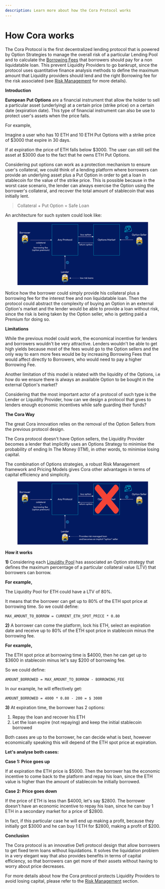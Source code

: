 ```yaml
---
description: Learn more about how the Cora Protocol works
---
```


# How Cora works

The Cora Protocol is the first decentralized lending protocol that is powered by Option Strategies to manage the overall risk of a particular Lending Pool and to calculate the [Borrowing Fees](broken-reference) that borrowers should pay for a non liquidatable loan. This prevent Liquidity Providers to go bankrupt, since the protocol uses quantitative finance analysis methods to define the maximum amount that Liquidity providers should lend and the right Borrowing fee for the risk associated (see [Risk Management](risk-management.md) for more details).

**Introduction**

**European** **Put Options** are a financial instrument that allow the holder to sell a particular asset (underlying) at a certain price (strike price) on a certain date (expiration date). This type of financial instrument can also be use to protect user's assets when the price falls.&#x20;

For example,&#x20;

Imagine a user who has 10 ETH and 10 ETH Put Options with a strike price of $3000 that expire in 30 days.

If at expiration the price of ETH falls below $3000. The user can still sell the asset at $3000 due to the fact that he owns ETH Put Options.

Considering put options can work as a protection mechanism to ensure user's collateral, we could think of a lending platform where borrowers can provide an underlying asset plus a Put Option in order to get a loan in stablecoin for the value of the strike price. This is possible because in the worst case scenario, the lender can always exercise the Option using the borrower's collateral, and recover the total amount of stablecoin that was initially lent.

> Collateral + Put Option = Safe Loan

An architecture for such system could look like:

<figure><img src="../.gitbook/assets/how-it-works@2x.png" alt=""><figcaption></figcaption></figure>

Notice how the borrower could simply provide his collateral plus a borrowing fee for the interest free and non liquidatable loan. Then the protocol could abstract the complexity of buying an Option in an external Option's market and the lender would be able to provide a loan without risk, since the risk is being taken by the Option seller, who is getting paid a Premium for doing so.&#x20;

**Limitations**

While the previous model could work, the economical incentive for lenders and borrowers wouldn't be very attractive. Lenders wouldn't be able to get high yields because most of the fees would go to the Option sellers and the only way to earn more fees would be by increasing Borrowing Fees that would affect directly to Borrowers, who would need to pay a higher Borrowing Fee.

Another limitation of this model is related with the liquidity of the Options, i.e how do we ensure there is always an available Option to be bought in the external Option's market?

Considering that the most important actor of a protocol of such type is the Lender or Liquidity Provider, how can we design a protocol that gives to lenders enough economic incentives while safe guarding their funds?

**The Cora Way**

The great Cora innovation relies on the removal of the Option Sellers from the previous protocol design.&#x20;

The Cora protocol doesn't have Option sellers, the Liquidity Provider becomes a lender that implicitly uses an Options Strategy to minimise the probability of ending In The Money (ITM), in other words, to minimise losing capital.

The combination of Options strategies, a robust Risk Management framework and Pricing Models gives Cora other advantages in terms of capital efficiency and simplicity.

<figure><img src="../.gitbook/assets/the-cora-way-minion@2x (1).png" alt=""><figcaption></figcaption></figure>

**How it works**

**1)** Considering each [Liquidity Pool](lending-pools.md) has associated an Option strategy that defines the maximum percentage of a particular collateral value (LTV) that borrowers can borrow.

**For example,**&#x20;

The Liquidity Pool for ETH could have a LTV of 80%.&#x20;

It means that the borrower can get up to 80% of the ETH spot price at borrowing time. So we could define:

```
MAX_AMOUNT_TO_BORROW = CURRENT_ETH_SPOT_PRICE * 0.80
```

**2)** A borrower can come the platform, lock his ETH, select an expiration date and receive up to 80% of the ETH spot price in stablecoin minus the borrowing fee.&#x20;

**For example,**&#x20;

The ETH spot price at borrowing time is $4000, then he can get up to $3600 in stablecoin minus let's say $200 of borrowing fee.

So we could define:

```
AMOUNT_BORROWED = MAX_AMOUNT_TO_BORROW - BORROWING_FEE
```

In our example, he will effectively get:

```
AMOUNT_BORROWED = 4000 * 0.80 - 200 = $ 3000
```

**3)** At expiration time, the borrower has 2 options:

1. Repay the loan and recover his ETH
2. Let the loan expire (not repaying) and keep the initial stablecoin borrowed

Both cases are up to the borrower, he can decide what is best, however economically speaking this will depend of the ETH spot price at expiration.&#x20;

**Let's analyse both cases:**

**Case 1: Price goes up**

If at expiration the ETH price is $5000. Then the borrower has the economic incentive to come back to the platform and repay his loan, since the ETH value is higher than the amount of stablecoin he initially borrowed.

**Case 2: Price goes down**

If the price of ETH is less than $4000, let's say $2800. The borrower doesn't have an economic incentive to repay his loan, since he can buy 1 ETH in a secondary market for a price of $2800.&#x20;

In fact, if this particular case he will end up making a profit, because they initially got $3000 and he can buy 1 ETH for $2800, making a profit of $200.

**Conclusion**

The Cora protocol is an innovative Defi protocol design that allow borrowers to get fixed term loans without liquidations. It solves the liquidation problem in a very elegant way that also provides benefits in terms of capital efficiency, so that borrowers can get more of their assets without having to worry about price decreases.

For more details about how the Cora protocol protects Liquidity Providers to avoid losing capital, please refer to the [Risk Management](risk-management.md) section.

~~~~

~~~~



